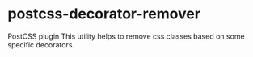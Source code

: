 # postcss-decorator-remover
PostCSS plugin This utility helps to remove css classes based on some specific decorators.
